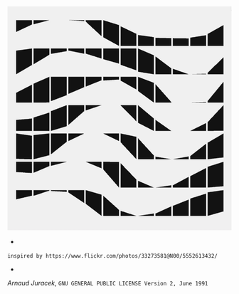 ![preview](preview.gif?raw=true "preview")

-
`inspired by https://www.flickr.com/photos/33273581@N00/5552613432/`

-
*Arnaud Juracek*, `GNU GENERAL PUBLIC LICENSE Version 2, June 1991`
